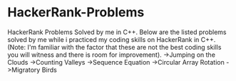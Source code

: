 # HackerRank-Problems
HackerRank Problems Solved by me in C++.
Below are the listed problems solved by me while i practiced my coding skills on HackerRank in C++. 
(Note: I'm familiar with the factor that these are not the best coding skills you will witness and there is room for improvement).
  ->Jumping on the Clouds
  ->Counting Valleys
  ->Sequence Equation
  ->Circular Array Rotation
  ->Migratory Birds
